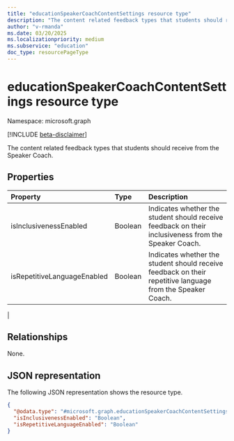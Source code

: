 ```yaml
---
title: "educationSpeakerCoachContentSettings resource type"
description: "The content related feedback types that students should receive from the Speaker Coach."
author: "v-rmanda"
ms.date: 03/20/2025
ms.localizationpriority: medium
ms.subservice: "education"
doc_type: resourcePageType
---
```


# educationSpeakerCoachContentSettings resource type

Namespace: microsoft.graph

[!INCLUDE [beta-disclaimer](../../includes/beta-disclaimer.md)]

The content related feedback types that students should receive from the Speaker Coach.


## Properties
|Property|Type|Description|
|:---|:---|:---|
|isInclusivenessEnabled|Boolean|Indicates whether the student should receive feedback on their inclusiveness from the Speaker Coach.|
|isRepetitiveLanguageEnabled|Boolean|Indicates whether the student should receive feedback on their repetitive language from the Speaker Coach.
|

## Relationships
None.

## JSON representation
The following JSON representation shows the resource type.
<!-- {
  "blockType": "resource",
  "@odata.type": "microsoft.graph.educationSpeakerCoachContentSettings"
}
-->
``` json
{
  "@odata.type": "#microsoft.graph.educationSpeakerCoachContentSettings",
  "isInclusivenessEnabled": "Boolean",
  "isRepetitiveLanguageEnabled": "Boolean"
}
```

